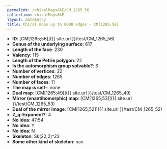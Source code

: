 ```yaml
--- 
 permalink: /chiralMaps6kE/CM_1265_56 
 collection: chiralMaps6kE
 layout: dataEntry
 title: Chiral maps up to 6000 edges - CM[1265;56]
---
```


- **ID**: [CM[1265;56]]({{ site.url }}/test/CM_1265_56)
- **Genus of the underlying surface**: 617
- **Length of the face**: 230
- **Valency**: 115
- **Length of the Petrie polygon**: 22
- **Is the automorphism group solvable?**: S
- **Number of vertices**: 22
- **Number of edges**: 1265
- **Number of faces**: 11
- **The map is self-**: none
- **Dual map**: [CM[1265;49]]({{ site.url }}/test/CM_1265_49)
- **Mirror (enantihomorphic) map**: [CM[1265;53]]({{ site.url }}/test/CM_1265_53)
- **Dual of the mirror image**: [CM[1265;52]]({{ site.url }}/test/CM_1265_52)
- **Z_q-Exponent?**: 4
- **No idea**:  47:54
- **No idea**: Y
- **No idea**: N
- **Skeleton**: Sk(22;2)^23
- **Some other kind of skeleton**: nan
